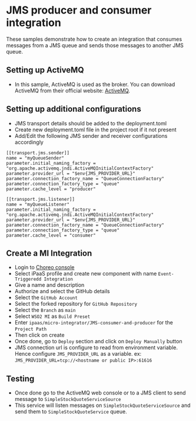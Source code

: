 # JMS producer and consumer integration

These samples demonstrate how to create an integration that consumes messages from a JMS queue and sends those messages to another JMS queue.

## Setting up ActiveMQ
- In this sample, ActiveMQ is used as the broker. You can download ActiveMQ from their official website: [ActiveMQ](https://activemq.apache.org/download.html).

## Setting up additional configurations
- JMS transport details should be added to the deployment.toml
- Create new deployment.toml file in the project root if it not present
- Add/Edit the following JMS sender and receiver configurations accordingly
```
[[transport.jms.sender]]
name = "myQueueSender"
parameter.initial_naming_factory = "org.apache.activemq.jndi.ActiveMQInitialContextFactory"
parameter.provider_url = "$env{JMS_PROVIDER_URL}"
parameter.connection_factory_name = "QueueConnectionFactory"
parameter.connection_factory_type = "queue"
parameter.cache_level = "producer"

[[transport.jms.listener]]
name = "myQueueListener"
parameter.initial_naming_factory = "org.apache.activemq.jndi.ActiveMQInitialContextFactory"
parameter.provider_url = "$env{JMS_PROVIDER_URL}"
parameter.connection_factory_name = "QueueConnectionFactory"
parameter.connection_factory_type = "queue"
parameter.cache_level = "consumer"

```

## Create a MI Integration
- Login to [Choreo console](https://console.choreo.dev/)
- Select iPaaS profile and create new component with name `Event-Triggeredd Integration`
- Give a name and description
- Authorize and select the GitHub details
- Select the `GitHub Account`
- Select the forked repository for `GitHub Repository`
- Select the `Branch` as `main`
- Select `WSO2 MI` as `Build Preset`
- Enter `ipaas/micro-integrator/JMS-consumer-and-producer` for the `Project Path`
- Then click on create
- Once done, go to `Deploy` section and click on `Deploy Manually` button
- JMS connection url is configure to read from environment variable. Hence configure `JMS_PROVIDER_URL` as a variable. ex: `JMS_PROVIDER_URL=tcp://<hostname or public IP>:61616`

## Testing
- Once done go to the ActiveMQ web console or to a JMS client to send message to `SimpleStockQuoteServiceSource`
- This service will listen messages on `SimpleStockQuoteServiceSource` and send them to `SimpleStockQuoteService` queue.

